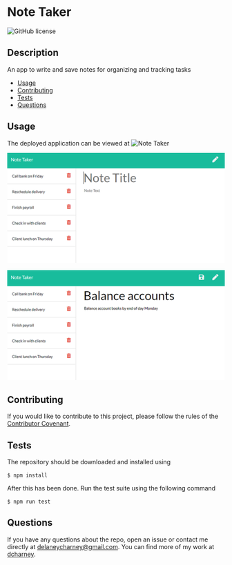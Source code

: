 # Note Taker
![GitHub license](https://img.shields.io/badge/License-MIT-blue.svg)

## Description
An app to write and save notes for organizing and tracking tasks

* [Usage](#usage)
* [Contributing](#contributing)
* [Tests](#tests)
* [Questions](#questions)

## Usage

The deployed application can be viewed at ![Note Taker](https://dcharney-note-taker.herokuapp.com/)

![image 1](assets\images\11-express-homework-demo-01.png)

![image 2](assets\images\11-express-homework-demo-02.png)


## Contributing

If you would like to contribute to this project, please follow the rules of the [Contributor Covenant](https://www.contributor-covenant.org/).

## Tests

The repository should be downloaded and installed using

    $ npm install

After this has been done. Run the test suite using the following command

    $ npm run test

## Questions

If you have any questions about the repo, open an issue or contact me directly at delaneycharney@gmail.com. You can find more of my work at [dcharney](https://github.com/dcharney/).
